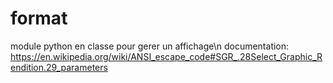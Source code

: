 # format
module python en classe pour gerer un affichage\n
documentation: https://en.wikipedia.org/wiki/ANSI_escape_code#SGR_.28Select_Graphic_Rendition.29_parameters
